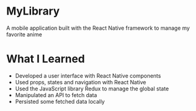 # MyLibrary

A mobile application built with the React Native framework to manage my favorite anime

# What I Learned

* Developed a user interface with React Native components
* Used props, states and navigation with React Native
* Used the JavaScript library Redux to manage the global state
* Manipulated an API to fetch data
* Persisted some fetched data locally